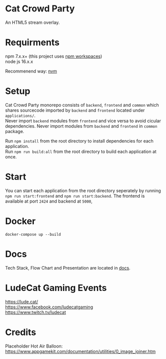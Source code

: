 # Cat Crowd Party

An HTML5 stream overlay.

# Requirments

npm 7.x.x+ (this project uses [npm workspaces](https://docs.npmjs.com/cli/v7/using-npm/workspaces))  
node js 16.x.x

Recommenend way: [nvm](https://github.com/nvm-sh/nvm)

# Setup

Cat Crowd Party monorepo consists of `backend`, `frontend` and `common` which shares sourcecode imported by `backend` and `frontend` located under `applications/`.  
Never import `backend` modules from `frontend` and vice versa to avoid cicular dependencies. Never import modules from `backend` and `frontend` in `common` package.

Run `npm install` from the root directory to install dependencies for each application.  
Run `npm run build:all` from the root directory to build each application at once.

# Start

You can start each application from the root directory seperately by running `npm run start:frontend` and `npm run start:backend`.
The frontend is available at port `2424` and backend at `5000`,

# Docker

`docker-compose up --build`

# Docs

Tech Stack, Flow Chart and Presentation are located in [docs](docs).

# LudeCat Gaming Events

https://lude.cat/  
https://www.facebook.com/ludecatgaming  
https://www.twitch.tv/ludecat

# Credits

Placeholder Hot Air Balloon: https://www.appgamekit.com/documentation/utilities/0_image_joiner.htm
